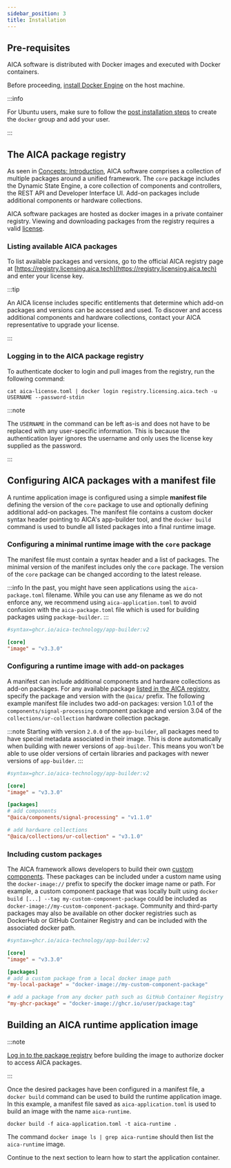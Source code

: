 ```yaml
---
sidebar_position: 3
title: Installation
---
```


## Pre-requisites

AICA software is distributed with Docker images and executed with Docker containers.

Before proceeding, [install Docker Engine](https://docs.docker.com/engine/install/) on the host machine.

:::info

For Ubuntu users, make sure to follow
the [post installation steps](https://docs.docker.com/engine/install/linux-postinstall/) to create the `docker` group
and add your user.

:::

## The AICA package registry

As seen in [Concepts: Introduction](../concepts/01-intro.md), AICA software comprises a collection of multiple packages
around a unified framework. The `core` package includes the Dynamic State Engine, a core collection of components and
controllers, the REST API and Developer Interface UI. Add-on packages include additional components or hardware
collections.

AICA software packages are hosted as docker images in a private container registry. Viewing and downloading packages
from the registry requires a valid [license](./02-licensing.md).

### Listing available AICA packages

To list available packages and versions, go to the official AICA registry page
at [https://registry.licensing.aica.tech](https://registry.licensing.aica.tech) and enter your license key.

:::tip

An AICA license includes specific entitlements that determine which add-on packages and versions can be accessed and
used. To discover and access additional components and hardware collections, contact your AICA representative to upgrade
your license.

:::

### Logging in to the AICA package registry

To authenticate docker to login and pull images from the registry, run the following command:

```shell
cat aica-license.toml | docker login registry.licensing.aica.tech -u USERNAME --password-stdin
```

:::note

The `USERNAME` in the command can be left as-is and does not have to be replaced with any user-specific information.
This is because the authentication layer ignores the username and only uses the license key supplied as the password.

:::

## Configuring AICA packages with a manifest file

A runtime application image is configured using a simple **manifest file** defining the version of the `core` package
to use and optionally defining additional add-on packages. The manifest file contains a custom docker syntax header
pointing to AICA's app-builder tool, and the `docker build` command is used to bundle all listed packages into a final
runtime image.

### Configuring a minimal runtime image with the `core` package

The manifest file must contain a syntax header and a list of packages. The minimal version of the manifest includes
only the `core` package. The version of the `core` package can be changed according to the latest release.

:::info
In the past, you might have seen applications using the `aica-package.toml` filename. While you can use any filename as we do not enforce any, we recommend using `aica-application.toml` to avoid confusion with the `aica-package.toml` file which is used for building packages using `package-builder`.
:::

```toml title="aica-application.toml"
#syntax=ghcr.io/aica-technology/app-builder:v2

[core]
"image" = "v3.3.0"
```

### Configuring a runtime image with add-on packages

A manifest can include additional components and hardware collections as add-on packages. For any available package
[listed in the AICA registry](#listing-available-aica-packages), specify the package and version with the `@aica/`
prefix. The following example manifest file includes two add-on packages: version 1.0.1 of the
`components/signal-processing` component package and version 3.04 of the `collections/ur-collection` hardware collection
package.

:::note
Starting with version `2.0.0` of the `app-builder`, all packages need to have special metadata associated in their image. This is done automatically when building with newer versions of `app-builder`. This means you won't be able to use older versions of certain libraries and packages with newer versions of `app-builder`.
:::

```toml title="aica-application.toml"
#syntax=ghcr.io/aica-technology/app-builder:v2

[core]
"image" = "v3.3.0"

[packages]
# add components
"@aica/components/signal-processing" = "v1.1.0"

# add hardware collections
"@aica/collections/ur-collection" = "v3.1.0"
```

### Including custom packages

The AICA framework allows developers to build their
own [custom components](../reference/custom-components/01-component-package.md). These packages can be included under
a custom name using the `docker-image://` prefix to specify the docker image name or path. For example, a custom
component package that was locally built using `docker build [...] --tag my-custom-component-package` could be included
as `docker-image://my-custom-component-package`. Community and third-party packages may also be available on other
docker registries such as DockerHub or GitHub Container Registry and can be included with the associated docker path.

```toml title="aica-application.toml"
#syntax=ghcr.io/aica-technology/app-builder:v2

[core]
"image" = "v3.3.0"

[packages]
# add a custom package from a local docker image path
"my-local-package" = "docker-image://my-custom-component-package"

# add a package from any docker path such as GitHub Container Registry
"my-ghcr-package" = "docker-image://ghcr.io/user/package:tag"
```

## Building an AICA runtime application image

:::note

[Log in to the package registry](#logging-in-to-the-aica-package-registry) before building the image to authorize docker
to access AICA packages.

:::

Once the desired packages have been configured in a manifest file, a `docker build` command can be used to build the
runtime application image. In this example, a manifest file saved as `aica-application.toml` is used to build an image
with the name `aica-runtime`.

```shell
docker build -f aica-application.toml -t aica-runtime .
```

The command `docker image ls | grep aica-runtime` should then list the `aica-runtime` image.

Continue to the next section to learn how to start the application container.
